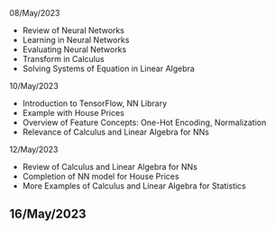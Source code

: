 08/May/2023
- Review of Neural Networks
- Learning in Neural Networks
- Evaluating Neural Networks
- Transform in Calculus
- Solving Systems of Equation in Linear Algebra

10/May/2023
- Introduction to TensorFlow, NN Library
- Example with House Prices
- Overview of Feature Concepts: One-Hot Encoding, Normalization
- Relevance of Calculus and Linear Algebra for NNs

12/May/2023
- Review of Calculus and Linear Algebra for NNs
- Completion of NN model for House Prices
- More Examples of Calculus and Linear Algebra for Statistics


16/May/2023
- 